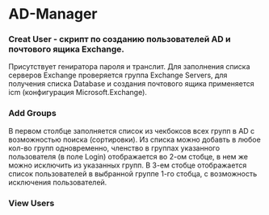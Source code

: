 # AD-Manager

### Creat User - скрипт по созданию пользователей AD и почтового ящика Exchange.

Присутствует гениратора пароля и транслит. Для заполнения списка серверов Exchange проверяется группа Exchange Servers, для получения списка Database и создания почтового ящика применяется icm (конфигурация Microsoft.Exchange).

### Add Groups

В первом столбце заполняется список из чекбоксов всех групп в AD с возможностью поиска (сортировки). Из списка можно добавть в любое кол-во групп одновременно, членство в группах указанного пользователя (в поле Login) отображается во 2-ом стобце, в нем же можно исключить из указанных групп. В 3-ем стобце отображается список пользователей в выбранной группе 1-го стобца, с возможность исключения пользователей.

### View Users

